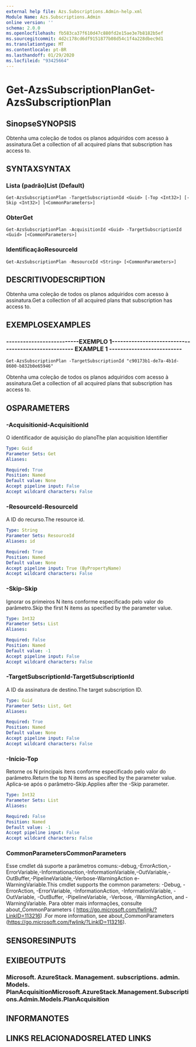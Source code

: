 ```yaml
---
external help file: Azs.Subscriptions.Admin-help.xml
Module Name: Azs.Subscriptions.Admin
online version: ''
schema: 2.0.0
ms.openlocfilehash: fb583ca37f610d47c880fd2e15ae3e7b8182b5ef
ms.sourcegitcommit: 4d2c178cd6df9151877b08d54c1f4a228dbec9d1
ms.translationtype: MT
ms.contentlocale: pt-BR
ms.lasthandoff: 01/29/2020
ms.locfileid: "93425664"
---
```

# <span data-ttu-id="ae558-101">Get-AzsSubscriptionPlan</span><span class="sxs-lookup"><span data-stu-id="ae558-101">Get-AzsSubscriptionPlan</span></span>

## <span data-ttu-id="ae558-102">Sinopse</span><span class="sxs-lookup"><span data-stu-id="ae558-102">SYNOPSIS</span></span>
<span data-ttu-id="ae558-103">Obtenha uma coleção de todos os planos adquiridos com acesso à assinatura.</span><span class="sxs-lookup"><span data-stu-id="ae558-103">Get a collection of all acquired plans that subscription has access to.</span></span>

## <span data-ttu-id="ae558-104">SYNTAX</span><span class="sxs-lookup"><span data-stu-id="ae558-104">SYNTAX</span></span>

### <span data-ttu-id="ae558-105">Lista (padrão)</span><span class="sxs-lookup"><span data-stu-id="ae558-105">List (Default)</span></span>
```
Get-AzsSubscriptionPlan -TargetSubscriptionId <Guid> [-Top <Int32>] [-Skip <Int32>] [<CommonParameters>]
```

### <span data-ttu-id="ae558-106">Obter</span><span class="sxs-lookup"><span data-stu-id="ae558-106">Get</span></span>
```
Get-AzsSubscriptionPlan -AcquisitionId <Guid> -TargetSubscriptionId <Guid> [<CommonParameters>]
```

### <span data-ttu-id="ae558-107">Identificação</span><span class="sxs-lookup"><span data-stu-id="ae558-107">ResourceId</span></span>
```
Get-AzsSubscriptionPlan -ResourceId <String> [<CommonParameters>]
```

## <span data-ttu-id="ae558-108">DESCRITIVO</span><span class="sxs-lookup"><span data-stu-id="ae558-108">DESCRIPTION</span></span>
<span data-ttu-id="ae558-109">Obtenha uma coleção de todos os planos adquiridos com acesso à assinatura.</span><span class="sxs-lookup"><span data-stu-id="ae558-109">Get a collection of all acquired plans that subscription has access to.</span></span>

## <span data-ttu-id="ae558-110">EXEMPLOS</span><span class="sxs-lookup"><span data-stu-id="ae558-110">EXAMPLES</span></span>

### <span data-ttu-id="ae558-111">--------------------------EXEMPLO 1--------------------------</span><span class="sxs-lookup"><span data-stu-id="ae558-111">-------------------------- EXAMPLE 1 --------------------------</span></span>
```
Get-AzsSubscriptionPlan -TargetSubscriptionId "c90173b1-de7a-4b1d-8600-b832b0e65946"
```

<span data-ttu-id="ae558-112">Obtenha uma coleção de todos os planos adquiridos com acesso à assinatura.</span><span class="sxs-lookup"><span data-stu-id="ae558-112">Get a collection of all acquired plans that subscription has access to.</span></span>

## <span data-ttu-id="ae558-113">OS</span><span class="sxs-lookup"><span data-stu-id="ae558-113">PARAMETERS</span></span>

### <span data-ttu-id="ae558-114">-Acquisitionid</span><span class="sxs-lookup"><span data-stu-id="ae558-114">-AcquisitionId</span></span>
<span data-ttu-id="ae558-115">O identificador de aquisição do plano</span><span class="sxs-lookup"><span data-stu-id="ae558-115">The plan acquisition Identifier</span></span>

```yaml
Type: Guid
Parameter Sets: Get
Aliases: 

Required: True
Position: Named
Default value: None
Accept pipeline input: False
Accept wildcard characters: False
```

### <span data-ttu-id="ae558-116">-ResourceId</span><span class="sxs-lookup"><span data-stu-id="ae558-116">-ResourceId</span></span>
<span data-ttu-id="ae558-117">A ID do recurso.</span><span class="sxs-lookup"><span data-stu-id="ae558-117">The resource id.</span></span>

```yaml
Type: String
Parameter Sets: ResourceId
Aliases: id

Required: True
Position: Named
Default value: None
Accept pipeline input: True (ByPropertyName)
Accept wildcard characters: False
```

### <span data-ttu-id="ae558-118">-Skip</span><span class="sxs-lookup"><span data-stu-id="ae558-118">-Skip</span></span>
<span data-ttu-id="ae558-119">Ignorar os primeiros N itens conforme especificado pelo valor do parâmetro.</span><span class="sxs-lookup"><span data-stu-id="ae558-119">Skip the first N items as specified by the parameter value.</span></span>

```yaml
Type: Int32
Parameter Sets: List
Aliases: 

Required: False
Position: Named
Default value: -1
Accept pipeline input: False
Accept wildcard characters: False
```

### <span data-ttu-id="ae558-120">-TargetSubscriptionId</span><span class="sxs-lookup"><span data-stu-id="ae558-120">-TargetSubscriptionId</span></span>
<span data-ttu-id="ae558-121">A ID da assinatura de destino.</span><span class="sxs-lookup"><span data-stu-id="ae558-121">The target subscription ID.</span></span>

```yaml
Type: Guid
Parameter Sets: List, Get
Aliases: 

Required: True
Position: Named
Default value: None
Accept pipeline input: False
Accept wildcard characters: False
```

### <span data-ttu-id="ae558-122">-Início</span><span class="sxs-lookup"><span data-stu-id="ae558-122">-Top</span></span>
<span data-ttu-id="ae558-123">Retorne os N principais itens conforme especificado pelo valor do parâmetro.</span><span class="sxs-lookup"><span data-stu-id="ae558-123">Return the top N items as specified by the parameter value.</span></span>
<span data-ttu-id="ae558-124">Aplica-se após o parâmetro-Skip.</span><span class="sxs-lookup"><span data-stu-id="ae558-124">Applies after the -Skip parameter.</span></span>

```yaml
Type: Int32
Parameter Sets: List
Aliases: 

Required: False
Position: Named
Default value: -1
Accept pipeline input: False
Accept wildcard characters: False
```

### <span data-ttu-id="ae558-125">CommonParameters</span><span class="sxs-lookup"><span data-stu-id="ae558-125">CommonParameters</span></span>
<span data-ttu-id="ae558-126">Esse cmdlet dá suporte a parâmetros comuns:-debug,-ErrorAction,-ErrorVariable,-Informationaction,-InformationVariable,-OutVariable,-OutBuffer,-PipelineVariable,-Verbose-WarningAction e-WarningVariable.</span><span class="sxs-lookup"><span data-stu-id="ae558-126">This cmdlet supports the common parameters: -Debug, -ErrorAction, -ErrorVariable, -InformationAction, -InformationVariable, -OutVariable, -OutBuffer, -PipelineVariable, -Verbose, -WarningAction, and -WarningVariable.</span></span> <span data-ttu-id="ae558-127">Para obter mais informações, consulte about_CommonParameters ( https://go.microsoft.com/fwlink/?LinkID=113216) .</span><span class="sxs-lookup"><span data-stu-id="ae558-127">For more information, see about_CommonParameters (https://go.microsoft.com/fwlink/?LinkID=113216).</span></span>

## <span data-ttu-id="ae558-128">SENSORES</span><span class="sxs-lookup"><span data-stu-id="ae558-128">INPUTS</span></span>

## <span data-ttu-id="ae558-129">EXIBE</span><span class="sxs-lookup"><span data-stu-id="ae558-129">OUTPUTS</span></span>

### <span data-ttu-id="ae558-130">Microsoft. AzureStack. Management. subscriptions. admin. Models. PlanAcquisition</span><span class="sxs-lookup"><span data-stu-id="ae558-130">Microsoft.AzureStack.Management.Subscriptions.Admin.Models.PlanAcquisition</span></span>

## <span data-ttu-id="ae558-131">INFORMA</span><span class="sxs-lookup"><span data-stu-id="ae558-131">NOTES</span></span>

## <span data-ttu-id="ae558-132">LINKS RELACIONADOS</span><span class="sxs-lookup"><span data-stu-id="ae558-132">RELATED LINKS</span></span>

